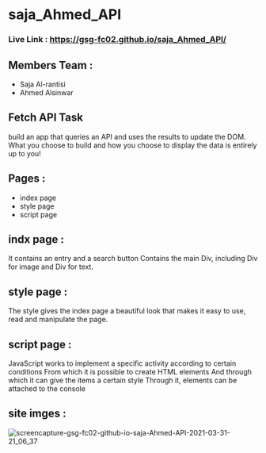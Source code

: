 # saja_Ahmed_API

### Live Link : https://gsg-fc02.github.io/saja_Ahmed_API/


## Members Team :
* Saja Al-rantisi
* Ahmed Alsinwar


## Fetch API Task
build an app that queries an API and uses the results to update the DOM.
What you choose to build and how you choose to display the data is entirely up to you!

## Pages :

* index page 
* style page
* script page 


## indx page :
It contains an entry and a search button
Contains the main Div, including Div for image and Div for text.

## style page :
The style gives the index page a beautiful look that makes it easy to use, read and manipulate the page.

## script page :
JavaScript works to implement a specific activity according to certain conditions
From which it is possible to create HTML elements
And through which it can give the items a certain style
Through it, elements can be attached to the console



## site imges :
![screencapture-gsg-fc02-github-io-saja-Ahmed-API-2021-03-31-21_06_37](https://user-images.githubusercontent.com/46837680/113192261-385f7980-9267-11eb-859a-affbe165059f.png)
